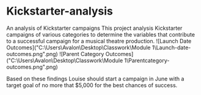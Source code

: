 # Kickstarter-analysis
An analysis of Kickstarter campaigns
This project analysis Kickstarter campaigns of various categories to determine the variables that contribute to a successful campaign for a musical theatre production.
![Launch Date Outcomes]("C:\Users\Avalon\Desktop\Classwork\Module 1\Launch-date-outcomes.png".png)
![Parent Category Outcomes]("C:\Users\Avalon\Desktop\Classwork\Module 1\Parentcategory-outcomes.png".png)

Based on these findings Louise should start a campaign in June with a target goal of no more that $5,000 for the best chances of success.

